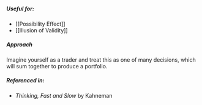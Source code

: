 ##### Useful for: 

- [[Possibility Effect]]
- [[Illusion of Validity]] 

##### Approach

Imagine yourself as a trader and treat this as one of many decisions, which will sum together to produce a portfolio.

##### Referenced in: 

- *Thinking, Fast and Slow* by Kahneman